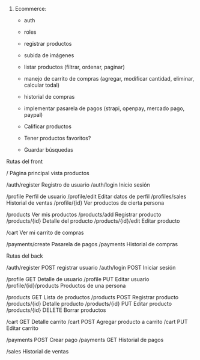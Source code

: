 1. Ecommerce:

   - auth
   - roles
   - registrar productos
   - subida de imágenes
   - listar productos (filtrar, ordenar, paginar)
   - manejo de carrito de compras (agregar, modificar cantidad, eliminar, calcular todal)
   - historial de compras
   - implementar pasarela de pagos (strapi, openpay, mercado pago, paypal)

   - Calificar productos
   - Tener productos favoritos?
   - Guardar búsquedas

Rutas del front

/ Página principal vista productos

/auth/register Registro de usuario
/auth/login Inicio sesión

/profile Perfil de usuario
/profile/edit Editar datos de perfil
/profiles/sales Historial de ventas
/profile/{id} Ver productos de cierta persona

/products Ver mis productos
/products/add Registrar producto
/products/{id} Detalle del producto
/products/{id}/edit Editar producto

/cart Ver mi carrito de compras

/payments/create Pasarela de pagos
/payments Historial de compras

Rutas del back

/auth/register POST registrar usuario
/auth/login POST Iniciar sesión

/profile GET Detalle de usuario
/profile PUT Editar usuario
/profile/{id}/products Productos de una persona

/products GET Lista de productos
/products POST Registrar producto
/products/{id} Detalle producto
/products/{id} PUT Editar producto
/products/{id} DELETE Borrar productos

/cart GET Detalle carrito
/cart POST Agregar producto a carrito
/cart PUT Editar carrito

/payments POST Crear pago
/payments GET Historial de pagos

/sales Historial de ventas
